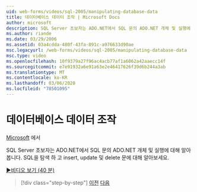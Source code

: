 ```yaml
---
uid: web-forms/videos/sql-2005/manipulating-database-data
title: 데이터베이스 데이터 조작 | Microsoft Docs
author: microsoft
description: SQL Server 초보자는 ADO.NET에서 SQL 문의 ADO.NET 개체 및 실행에 대해 알아봅니다. SQL을 탐색 하 고 sta 삽입, 업데이트 및 삭제에 대해 알아봅니다.
ms.author: riande
ms.date: 03/29/2006
ms.assetid: 03a4cdda-480f-43fa-891c-a976633d90ae
msc.legacyurl: /web-forms/videos/sql-2005/manipulating-database-data
msc.type: video
ms.openlocfilehash: 10f9379a27f96ac4acb77af1a6062a42aaecc14f
ms.sourcegitcommit: e7e91932a6e91a63e2e46417626f39d6b244a3ab
ms.translationtype: MT
ms.contentlocale: ko-KR
ms.lasthandoff: 03/06/2020
ms.locfileid: "78501095"
---
```

# <a name="manipulating-database-data"></a>데이터베이스 데이터 조작

[Microsoft](https://github.com/microsoft) 에서

SQL Server 초보자는 ADO.NET에서 SQL 문의 ADO.NET 개체 및 실행에 대해 알아봅니다. SQL을 탐색 하 고 insert, update 및 delete 문에 대해 알아보세요.

[&#9654;비디오 보기 (40 분)](https://channel9.msdn.com/Blogs/ASP-NET-Site-Videos/manipulating-database-data)

> [!div class="step-by-step"]
> [이전](designing-relational-database-tables.md)
> [다음](more-structured-query-language.md)
